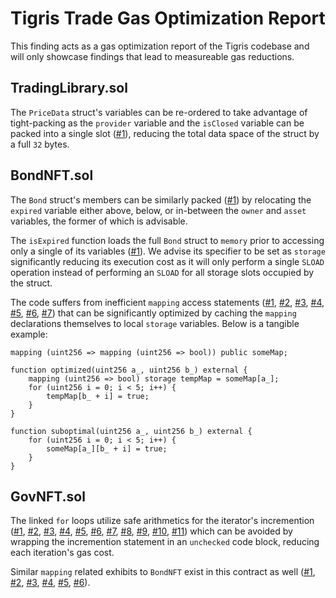 # Tigris Trade Gas Optimization Report

This finding acts as a gas optimization report of the Tigris codebase and will only showcase findings that lead to measureable gas reductions.

## TradingLibrary.sol

The `PriceData` struct's variables can be re-ordered to take advantage of tight-packing as the `provider` variable and the `isClosed` variable can be packed into a single slot ([#1](https://github.com/code-423n4/2022-12-tigris/blob/main/contracts/utils/TradingLibrary.sol#L12-L19)), reducing the total data space of the struct by a full `32` bytes.

## BondNFT.sol

The `Bond` struct's members can be similarly packed ([#1](https://github.com/code-423n4/2022-12-tigris/blob/main/contracts/BondNFT.sol#L12-L24)) by relocating the `expired` variable either above, below, or in-between the `owner` and `asset` variables, the former of which is advisable.

The `isExpired` function loads the full `Bond` struct to `memory` prior to accessing only a single of its variables ([#1](https://github.com/code-423n4/2022-12-tigris/blob/main/contracts/BondNFT.sol#L251)). We advise its specifier to be set as `storage` significantly reducing its execution cost as it will only perform a single `SLOAD` operation instead of performing an `SLOAD` for all storage slots occupied by the struct.

The code suffers from inefficient `mapping` access statements ([#1](https://github.com/code-423n4/2022-12-tigris/blob/main/contracts/BondNFT.sol#L178), [#2](https://github.com/code-423n4/2022-12-tigris/blob/main/contracts/BondNFT.sol#L180), [#3](https://github.com/code-423n4/2022-12-tigris/blob/main/contracts/BondNFT.sol#L180), [#4](https://github.com/code-423n4/2022-12-tigris/blob/main/contracts/BondNFT.sol#L183), [#5](https://github.com/code-423n4/2022-12-tigris/blob/main/contracts/BondNFT.sol#L200-L201), [#6](https://github.com/code-423n4/2022-12-tigris/blob/main/contracts/BondNFT.sol#L222), [#7](https://github.com/code-423n4/2022-12-tigris/blob/main/contracts/BondNFT.sol#L225)) that can be significantly optimized by caching the `mapping` declarations themselves to local `storage` variables. Below is a tangible example:

```solidity
mapping (uint256 => mapping (uint256 => bool)) public someMap;

function optimized(uint256 a_, uint256 b_) external {
    mapping (uint256 => bool) storage tempMap = someMap[a_];
    for (uint256 i = 0; i < 5; i++) {
        tempMap[b_ + i] = true;
    }
}

function suboptimal(uint256 a_, uint256 b_) external {
    for (uint256 i = 0; i < 5; i++) {
        someMap[a_][b_ + i] = true;
    }
}
```

## GovNFT.sol

The linked `for` loops utilize safe arithmetics for the iterator's incremention ([#1](https://github.com/code-423n4/2022-12-tigris/blob/main/contracts/GovNFT.sol#L53), [#2](https://github.com/code-423n4/2022-12-tigris/blob/main/contracts/GovNFT.sol#L67), [#3](https://github.com/code-423n4/2022-12-tigris/blob/main/contracts/GovNFT.sol#L78), [#4](https://github.com/code-423n4/2022-12-tigris/blob/main/contracts/GovNFT.sol#L95), [#5](https://github.com/code-423n4/2022-12-tigris/blob/main/contracts/GovNFT.sol#L105), [#6](https://github.com/code-423n4/2022-12-tigris/blob/main/contracts/GovNFT.sol#L131), [#7](https://github.com/code-423n4/2022-12-tigris/blob/main/contracts/GovNFT.sol#L200), [#8](https://github.com/code-423n4/2022-12-tigris/blob/main/contracts/GovNFT.sol#L246), [#9](https://github.com/code-423n4/2022-12-tigris/blob/main/contracts/GovNFT.sol#L252), [#10](https://github.com/code-423n4/2022-12-tigris/blob/main/contracts/GovNFT.sol#L258), [#11](https://github.com/code-423n4/2022-12-tigris/blob/main/contracts/GovNFT.sol#L325)) which can be avoided by wrapping the incremention statement in an `unchecked` code block, reducing each iteration's gas cost.

Similar `mapping` related exhibits to `BondNFT` exist in this contract as well ([#1](https://github.com/code-423n4/2022-12-tigris/blob/main/contracts/GovNFT.sol#L54), [#2](https://github.com/code-423n4/2022-12-tigris/blob/main/contracts/GovNFT.sol#L68), [#3](https://github.com/code-423n4/2022-12-tigris/blob/main/contracts/GovNFT.sol#L79-L81), [#4](https://github.com/code-423n4/2022-12-tigris/blob/main/contracts/GovNFT.sol#L96-L99), [#5](https://github.com/code-423n4/2022-12-tigris/blob/main/contracts/GovNFT.sol#L208), [#6](https://github.com/code-423n4/2022-12-tigris/blob/main/contracts/GovNFT.sol#L212)).